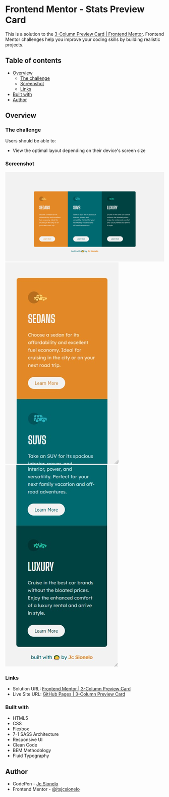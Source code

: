 # Frontend Mentor - Stats Preview Card

This is a solution to the [3-Column Preview Card | Frontend Mentor](https://www.frontendmentor.io/challenges/3column-preview-card-component-pH92eAR2-). Frontend Mentor challenges help you improve your coding skills by building realistic projects. 

## Table of contents

- [Overview](#overview)
  - [The challenge](#the-challenge)
  - [Screenshot](#screenshot)
  - [Links](#links)
- [Built with](#built-with)
- [Author](#author)

## Overview

### The challenge

Users should be able to:

- View the optimal layout depending on their device's screen size

### Screenshot

![./design/screenshot/desktop-sc.png](./design/screenshot/desktop-sc.png)
![./design/screenshot/mobile-sc1.jpg](./design/screenshot/mobile-sc1.jpg) ![./design/screenshot/mobile-sc2.jpg](./design/screenshot/mobile-sc2.jpg)

### Links

- Solution URL: [Frontend Mentor | 3-Column Preview Card](https://www.frontendmentor.io/solutions/3column-card-mobilefirst-flexbox-bem-71-sass-architecture-x0FXJAFdN)
- Live Site URL: [GitHub Pages | 3-Column Preview Card](https://itsjcsionelo.github.io/columncard/)

### Built with

- HTML5
- CSS
- Flexbox
- 7-1 SASS Architecture
- Responsive UI
- Clean Code
- BEM Methodology
- Fluid Typography

## Author

- CodePen - [Jc Sionelo](https://codepen.io/jcsionelo)
- Frontend Mentor - [@itsjcsionelo](https://www.frontendmentor.io/profile/itsjcsionelo)
